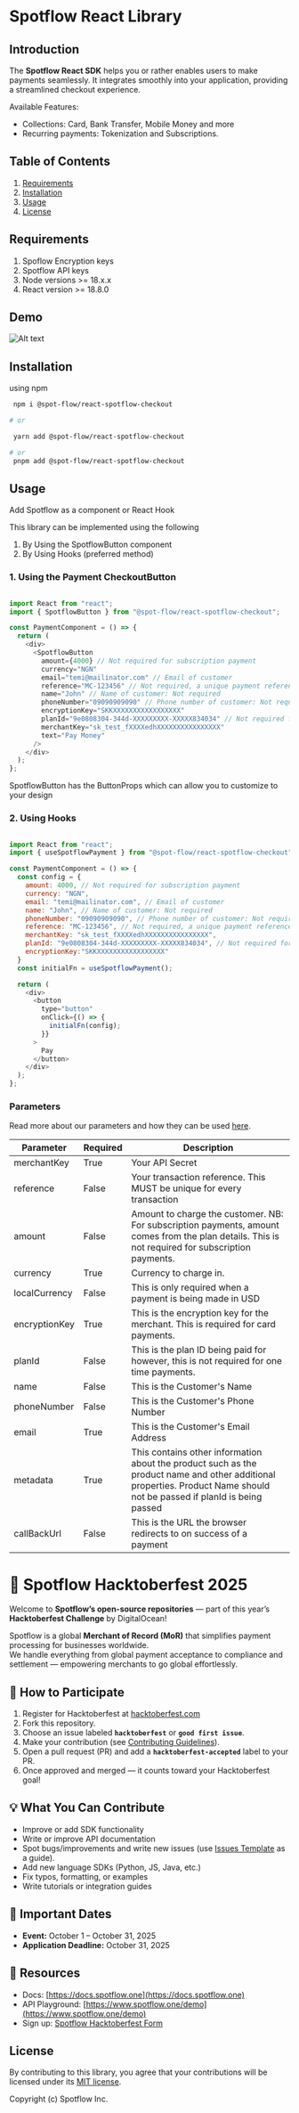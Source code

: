 # Spotflow React Library

## Introduction

The **Spotflow React SDK** helps you or rather enables users to make payments seamlessly. It integrates smoothly into your application, providing a streamlined checkout experience.

Available Features:

- Collections: Card, Bank Transfer, Mobile Money and more
- Recurring payments: Tokenization and Subscriptions.

## Table of Contents

1. [Requirements](#requirements)
2. [Installation](#installation)
3. [Usage](#usage)
4. [License](#license)

## Requirements

1. Spoflow Encryption keys
2. Spotflow API keys
3. Node versions >= 18.x.x 
4. React version >= 18.8.0

## Demo

![Alt text](https://raw.githubusercontent.com/Spotflow-One/spotflow-react-v2-checkout/refs/heads/main/src/assets/react-demo.png "a title")

## Installation

using npm

 ```bash
  npm i @spot-flow/react-spotflow-checkout

# or

  yarn add @spot-flow/react-spotflow-checkout

# or
  pnpm add @spot-flow/react-spotflow-checkout
   ```

## Usage

Add Spotflow as a component or React Hook

This library can be implemented using the following

1. By Using the SpotflowButton component
2. By Using Hooks (preferred method)

### 1. Using the Payment CheckoutButton

```javascript

import React from "react";
import { SpotflowButton } from "@spot-flow/react-spotflow-checkout";

const PaymentComponent = () => {
  return (
    <div>
      <SpotflowButton
        amount={4000} // Not required for subscription payment
        currency="NGN"
        email="temi@mailinator.com" // Email of customer
        reference="MC-123456" // Not required, a unique payment reference will be generated if not provided
        name="John" // Name of customer: Not required
        phoneNumber="09090909090" // Phone number of customer: Not required
        encryptionKey="SKKXXXXXXXXXXXXXXXXX"
        planId="9e0808304-344d-XXXXXXXXX-XXXXX834034" // Not required for a one time payment
        merchantKey="sk_test_fXXXXedhXXXXXXXXXXXXXXXX"
        text="Pay Money"
      />
    </div>
  );
};

```

SpotflowButton has the ButtonProps which can allow you to customize to your design



### 2. Using Hooks

```javascript

import React from "react";
import { useSpotflowPayment } from "@spot-flow/react-spotflow-checkout";

const PaymentComponent = () => {
  const config = {
    amount: 4000, // Not required for subscription payment
    currency: "NGN",
    email: "temi@mailinator.com", // Email of customer
    name: "John", // Name of customer: Not required
    phoneNumber: "09090909090", // Phone number of customer: Not required
    reference: "MC-123456", // Not required, a unique payment reference will be generated if not provided
    merchantKey: "sk_test_fXXXXedhXXXXXXXXXXXXXXXX",
    planId: "9e0808304-344d-XXXXXXXXX-XXXXX834034", // Not required for a one time payment
    encryptionKey:"SKKXXXXXXXXXXXXXXXXX"
  }
  const initialFn = useSpotflowPayment();

  return (
    <div>
      <button
        type="button"
        onClick={() => {
          initialFn(config);
        }}
      >
        Pay
      </button>
    </div>
  );
};


```

### Parameters

Read more about our parameters and how they can be used [here](https://docs.spotflow.one/Developer%20Tools/inline-js).

| Parameter           | Required |Description     |
| ------------------- | ----------------- | ---------------------------------------------------------------------------------------------------------------------------------------------------------------------------------------------------------------------------------------------- |
| merchantKey         | True              | Your API Secret |
| reference           | False             | Your transaction reference. This MUST be unique for every transaction  |
| amount              | False              | Amount to charge the customer. NB: For subscription payments, amount comes from the plan details. This is not required for subscription payments.   |
| currency            | True             | Currency to charge in.           |
| localCurrency       | False            | This is only required when a payment is being made in USD  |
| encryptionKey       | True               | This is the encryption key for the merchant. This is required for card payments. |
| planId   | False | This is the plan ID being paid for however, this is not required for one time payments.   |
| name | False | This is the Customer's Name |
| phoneNumber | False | This is the Customer's Phone Number |
| email | True | This is the Customer's Email Address |
| metadata | True | This contains other information about the product such as the product name and other additional properties. Product Name should not be passed if planId is being passed |
| callBackUrl | False | This is the URL the browser redirects to on success of a payment |

# 🎉 Spotflow Hacktoberfest 2025

Welcome to **Spotflow’s open-source repositories** — part of this year’s **Hacktoberfest Challenge** by DigitalOcean!

Spotflow is a global **Merchant of Record (MoR)** that simplifies payment processing for businesses worldwide.  
We handle everything from global payment acceptance to compliance and settlement — empowering merchants to go global effortlessly.

## 🚀 How to Participate

1. Register for Hacktoberfest at [hacktoberfest.com](https://hacktoberfest.com)
2. Fork this repository.
3. Choose an issue labeled **`hacktoberfest`** or **`good first issue`**.
4. Make your contribution (see [Contributing Guidelines](./CONTRIBUTING.md)).
5. Open a pull request (PR) and add a **`hacktoberfest-accepted`** label to your PR.
6. Once approved and merged — it counts toward your Hacktoberfest goal!

## 💡 What You Can Contribute
- Improve or add SDK functionality  
- Write or improve API documentation 
- Spot bugs/improvements and write new issues (use [Issues Template](./ISSUE_TEMPLATE.md) as a guide).
- Add new language SDKs (Python, JS, Java, etc.)  
- Fix typos, formatting, or examples  
- Write tutorials or integration guides  

## 📅 Important Dates
- **Event:** October 1 – October 31, 2025
- **Application Deadline:** October 31, 2025

## 🧠 Resources
- Docs: [https://docs.spotflow.one](https://docs.spotflow.one)
- API Playground: [https://www.spotflow.one/demo](https://www.spotflow.one/demo)
- Sign up: [Spotflow Hacktoberfest Form](https://forms.gle/5KXXiy7mR35ocahL6)


## License

By contributing to this library, you agree that your contributions will be licensed under its [MIT license](/LICENSE).

Copyright (c) Spotflow Inc.